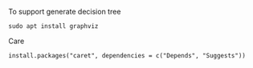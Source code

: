 To support generate decision tree

```sudo apt install graphviz```

Care

```install.packages("caret", dependencies = c("Depends", "Suggests"))```